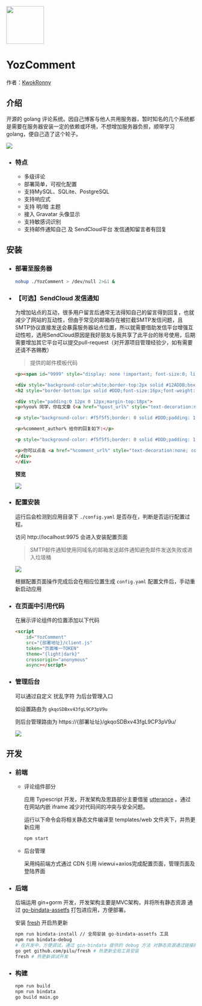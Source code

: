 

<img src="./docs/logo.png" width="100px"/>

# YozComment

作者：[KwokRonny](https://kwokronny.top)


## 介绍
开源的 golang 评论系统。因自己博客与他人共用服务器，暂时知名的几个系统都是需要在服务器安装一定的依赖或环境，不想增加服务器负担，顺带学习 golang，便自己造了这个轮子。

![](./docs/preview.jpg)

- ### 特点
	* 多级评论
	* 部署简单，可视化配置
	* 支持MySQL、SQLite、PostgreSQL
	* 支持响应式
	* 支持 明/暗 主题
	* 接入 Gravatar 头像显示
	* 支持敏感词识别
	* 支持邮件通知自己 及 SendCloud平台 发信通知留言者有回复
	

## 安装

- ### 部署至服务器
	```bash
	nohup ./YozComment > /dev/null 2>&1 &
	```

- ### 【可选】SendCloud 发信通知

	为增加站点的互动，很多用户留言后通常无法得知自己的留言得到回复，也就减少了网站的互动性，但由于常见的邮箱存在被拦截SMTP发信问题，且SMTP协议直接发送会暴露服务器站点位置，所以就需要借助发信平台增强互动性啦，选用SendCloud原因是我好朋友与我共享了此平台的账号使用，后期需要增加其它平台可以提交pull-request（对开源项目管理经验少，如有需要还请不吝赐教）

	> 提供的邮件模板代码
	
	```html
	<p><span id="9999" style="display: none !important; font-size:0; line-height:0">你在 KwokRonny 博客上的留言有回复啦</span></p>

	<div style="background-color:white;border-top:2px solid #12ADDB;box-shadow:0 1px 3px #AAAAAA; line-height:180%; padding:0 15px 12px;width:500px;margin:100px auto;color:#555555;font-family:Century Gothic,Trebuchet MS,Hiragino Sans GB,微软雅黑,Microsoft Yahei,Tahoma,Helvetica,Arial,SimSun,sans-serif;font-size:14px;">
	<h2 style="border-bottom:1px solid #DDD;font-size:16px;font-weight:normal;padding:13px 0 10px 0;"><span style="color: #12ADDB;font-weight: bold;">&gt; </span>你在 <a href="https://kwokronny.top" style="text-decoration:none;color: #12ADDB;" target="_blank">KwokRonny</a> 博客上的留言有回复啦！</h2>

	<div style="padding:0 12px 0 12px;margin-top:18px">
	<p>%you% 同学，你在文章《<a href="%post_url%" style="text-decoration:none; color:#12addb" target="_blank">%post%</a>》上的评论:</p>

	<p style="background-color: #f5f5f5;border: 0 solid #DDD;padding: 10px 15px;margin:18px 0">%you_comment%</p>

	<p>%comment_author% 给你的回复如下:</p>

	<p style="background-color: #f5f5f5;border: 0 solid #DDD;padding: 10px 15px;margin:18px 0">%comment%</p>

	<p>你可以点击 <a href="%comment_url%" style="text-decoration:none; color:#12addb" target="_blank">查看回复的完整內容 </a>，欢迎再来玩呀~</p>
	</div>
	</div>
	```

	__预览__

	![](./docs/mail_preview.png)

- ### 配置安装

	运行后会检测到应用目录下 `./config.yaml` 是否存在，判断是否运行配置过程。

	访问 http://localhost:9975 会进入安装配置页面
	
	> SMTP邮件通知使用同域名的邮箱发送邮件通知避免邮件发送失败或进入垃圾桶

	![](./docs/install.jpg)

	根据配置页面操作完成后会在相应位置生成 `config.yaml` 配置文件后，手动重新启动应用

- ### 在页面中引用代码
	
	在展示评论组件的位置添加以下代码

	```html
	<script 
		id="YozComment" 
		src="{部署地址}/client.js" 
		token="页面唯一TOKEN" 
		theme="{light|dark}" 
		crossorigin="anonymous" 
		async></script>
	```

- ### 管理后台

	可以通过自定义 扰乱字符 为后台管理入口

	如设置路由为 `gkqoSDBxv43fgL9CP3pV9u`

	则后台管理路由为 https://{部署址址}/gkqoSDBxv43fgL9CP3pV9u/

	![](./docs/manage.jpg)

## 开发

- ### 前端

	- 评论组件部分

		应用 Typescript 开发，开发架构及思路部分主要借鉴 [utterance](https://github.com/utterance/utterances) 。通过在网站内嵌 iframe 减少对代码间的冲突与安全问题。
		
		运行以下命令会将相关静态文件编译至 templates/web 文件夹下，并热更新应用

		```bash
		npm start
		```
	
	- 后台管理

		采用纯前端方式通过  CDN 引用 iviewui+axios完成配置页面，管理页面及登陆界面

- ### 后端

	后端运用 gin+gorm 开发，开发架构主要是MVC架构，并将所有静态资源 通过 [go-bindata-assetfs](https://github.com/elazarl/go-bindata-assetfs/) 打包进应用，方便部署。

	安装 [fresh](https://github.com/pilu/fresh) 开启热更新

	```bash 
	npm run bindata-install // 全局安装 go-bindata-assetfs 工具
	npm run bindata-debug
	# 在开发中，方便调试，通过 gin-bindata 提供的 debug 方法 对静态资源通过链接的方法调用
	go get github.com/pilu/fresh # 热更新全局工具安装
	fresh # 热更新调试开发
	```

- ### 构建 

	```bash
	npm run build
	npm run bindata
	go build main.go
	```